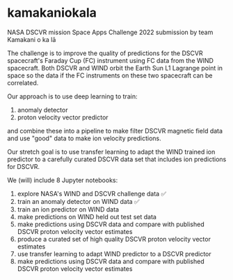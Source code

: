 # kamakaniokala
NASA DSCVR mission Space Apps Challenge 2022 submission by team Kamakani o ka lā

The challenge is to improve the quality of predictions for the DSCVR spacecraft's Faraday Cup (FC) instrument using
FC data from the WIND spacecraft. Both DSCVR and WIND orbit the Earth Sun L1 Lagrange point in space so the data
if the FC instruments on these two spacecraft can be correlated.

Our approach is to use deep learning to train:
1. anomaly detector
1. proton velocity vector predictor

and combine these into a pipeline to make filter DSCVR magnetic field data and use "good" data to make ion velocity predictions.

Our stretch goal is to use transfer learning to adapt the WIND trained ion predictor to a carefully curated DSCVR data set that includes ion predictions for DSCVR.

We (will) include 8 Jupyter notebooks:
1. explore NASA's WIND and DSCVR challenge data &#9989;
2. train an anomaly detector on WIND data &#9989;
3. train an ion predictor on WIND data
4. make predictions on WIND held out test set data 
5. make predictions using DSCVR data and compare with published DSCVR proton velocity vector estimates
6. produce a curated set of high quality DSCVR proton velocity vector estimates
7. use transfer learning to adapt WIND predictor to a DSCVR predictor
8. make predictions using DSCVR data and compare with published DSCVR proton velocity vector estimates
